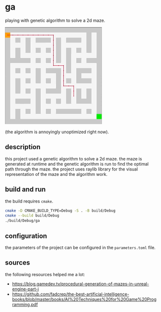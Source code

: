 # ga

playing with genetic algorithm to solve a 2d maze.

![demo](./docs/assets/demo.gif)

(the algorithm is annoyingly unoptimized right now).

## description

this project used a genetic algorithm to solve a 2d maze.
the maze is generated at runtime and the genetic algorithm is run to find the optimal path through the maze.
the project uses raylib library for the visual representation of the maze and the algorithm work.

## build and run

the build requires `cmake`.

```bash
cmake -D CMAKE_BUILD_TYPE=Debug -S . -B build/Debug
cmake --build build/Debug
./build/Debug/ga
```

## configuration

the parameters of the project can be configured in the `parameters.toml` file.

## sources

the following resources helped me a lot:

- https://blog.gamedev.tv/procedural-generation-of-mazes-in-unreal-engine-part-i
- https://github.com/fadcrep/the-best-artificial-intelligence-books/blob/master/books/AI%20Techniques%20for%20Game%20Programming.pdf
